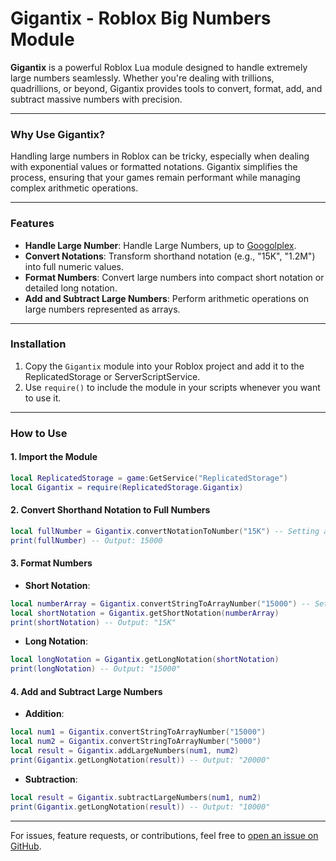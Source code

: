 # Gigantix - Roblox Big Numbers Module  

**Gigantix** is a powerful Roblox Lua module designed to handle extremely large numbers seamlessly. Whether you're dealing with trillions, quadrillions, or beyond, Gigantix provides tools to convert, format, add, and subtract massive numbers with precision.

---

### Why Use Gigantix?  
Handling large numbers in Roblox can be tricky, especially when dealing with exponential values or formatted notations. Gigantix simplifies the process, ensuring that your games remain performant while managing complex arithmetic operations.  

---

### Features  
- **Handle Large Number**: Handle Large Numbers, up to [Googolplex](https://units.fandom.com/wiki/Prefix_Of_Numbers). 
- **Convert Notations**: Transform shorthand notation (e.g., "15K", "1.2M") into full numeric values.  
- **Format Numbers**: Convert large numbers into compact short notation or detailed long notation.  
- **Add and Subtract Large Numbers**: Perform arithmetic operations on large numbers represented as arrays.  


---

### Installation  
1. Copy the `Gigantix` module into your Roblox project and add it to the ReplicatedStorage or ServerScriptService.  
2. Use `require()` to include the module in your scripts whenever you want to use it.  

---

### How to Use  

#### 1. **Import the Module**
```lua
local ReplicatedStorage = game:GetService("ReplicatedStorage")
local Gigantix = require(ReplicatedStorage.Gigantix)
```

#### 2. **Convert Shorthand Notation to Full Numbers**
```lua
local fullNumber = Gigantix.convertNotationToNumber("15K") -- Setting a default value to our fullNumber
print(fullNumber) -- Output: 15000
```

#### 3. **Format Numbers**
- **Short Notation**:
```lua
local numberArray = Gigantix.convertStringToArrayNumber("15000") -- Setting a default value to our numberArray
local shortNotation = Gigantix.getShortNotation(numberArray)
print(shortNotation) -- Output: "15K"
```

- **Long Notation**:
```lua
local longNotation = Gigantix.getLongNotation(shortNotation)
print(longNotation) -- Output: "15000"
```

#### 4. **Add and Subtract Large Numbers**
- **Addition**:
```lua
local num1 = Gigantix.convertStringToArrayNumber("15000")
local num2 = Gigantix.convertStringToArrayNumber("5000")
local result = Gigantix.addLargeNumbers(num1, num2)
print(Gigantix.getLongNotation(result)) -- Output: "20000"
```

- **Subtraction**:
```lua
local result = Gigantix.subtractLargeNumbers(num1, num2)
print(Gigantix.getLongNotation(result)) -- Output: "10000"
```

--- 

For issues, feature requests, or contributions, feel free to [open an issue on GitHub]([https://github.com/DavldMA/Gigantix/issues]).  

